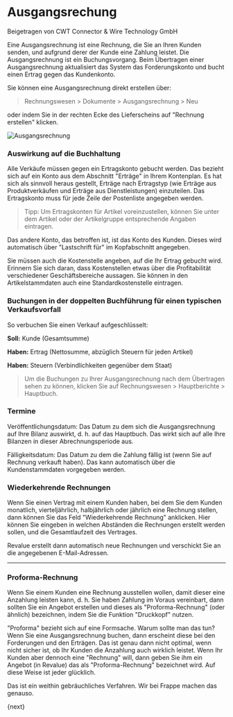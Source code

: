 # Ausgangsrechung
<span class="text-muted contributed-by">Beigetragen von CWT Connector & Wire Technology GmbH</span>

Eine Ausgangsrechnung ist eine Rechnung, die Sie an Ihren Kunden senden, und aufgrund derer der Kunde eine Zahlung leistet. Die Ausgangsrechnung ist ein Buchungsvorgang. Beim Übertragen einer Ausgangsrechnung aktualisiert das System das Forderungskonto und bucht einen Ertrag gegen das Kundenkonto.

Sie können eine Ausgangsrechnung direkt erstellen über:

> Rechnungswesen > Dokumente > Ausgangsrechnung > Neu

oder indem Sie in der rechten Ecke des Lieferscheins auf "Rechnung erstellen" klicken.

<img class="screenshot" alt="Ausgangsrechnung" src="{{docs_base_url}}/assets/img/accounts/sales-invoice.png">

### Auswirkung auf die Buchhaltung

Alle Verkäufe müssen gegen ein Ertragskonto gebucht werden. Das bezieht sich auf ein Konto aus dem Abschnitt "Erträge" in Ihrem Kontenplan. Es hat sich als sinnvoll heraus gestellt, Erträge nach Ertragstyp (wie Erträge aus Produktverkäufen und Erträge aus Dienstleistungen) einzuteilen. Das Ertragskonto muss für jede Zeile der Postenliste angegeben werden.

> Tipp: Um Ertragskonten für Artikel voreinzustellen, können Sie unter dem Artikel oder der Artikelgruppe entsprechende Angaben eintragen.

Das andere Konto, das betroffen ist, ist das Konto des Kunden. Dieses wird automatisch über "Lastschrift für" im Kopfabschnitt angegeben.

Sie müssen auch die Kostenstelle angeben, auf die Ihr Ertrag gebucht wird. Erinnern Sie sich daran, dass Kostenstellen etwas über die Profitabilität verschiedener Geschäftsbereiche aussagen. Sie können in den Artikelstammdaten auch eine Standardkostenstelle eintragen.

### Buchungen in der doppelten Buchführung für einen typischen Verkaufsvorfall

So verbuchen Sie einen Verkauf aufgeschlüsselt:

**Soll:** Kunde (Gesamtsumme) 

**Haben:** Ertrag (Nettosumme, abzüglich Steuern für jeden Artikel) 

**Haben:** Steuern (Verbindlichkeiten gegenüber dem Staat)

> Um die Buchungen zu Ihrer Ausgangsrechnung nach dem Übertragen sehen zu können, klicken Sie auf Rechnungswesen > Hauptberichte > Hauptbuch.

### Termine

Veröffentlichungsdatum: Das Datum zu dem sich die Ausgangsrechnung auf Ihre Bilanz auswirkt, d. h. auf das Hauptbuch. Das wirkt sich auf alle Ihre Bilanzen in dieser Abrechnungsperiode aus.

Fälligkeitsdatum: Das Datum zu dem die Zahlung fällig ist (wenn Sie auf Rechnung verkauft haben). Das kann automatisch über die Kundenstammdaten vorgegeben werden.

### Wiederkehrende Rechnungen

Wenn Sie einen Vertrag mit einem Kunden haben, bei dem Sie dem Kunden monatlich, vierteljährlich, halbjährlich oder jährlich eine Rechnung stellen, dann können Sie das Feld "Wiederkehrende Rechnung" anklicken. Hier können Sie eingeben in welchen Abständen die Rechnungen erstellt werden sollen, und die Gesamtlaufzeit des Vertrages.

Revalue erstellt dann automatisch neue Rechnungen und verschickt Sie an die angegebenen E-Mail-Adressen.

---

### Proforma-Rechnung

Wenn Sie einem Kunden eine Rechnung ausstellen wollen, damit dieser eine Anzahlung leisten kann, d. h. Sie haben Zahlung im Voraus vereinbart, dann sollten Sie ein Angebot erstellen und dieses als "Proforma-Rechnung" (oder ähnlich) bezeichnen, indem Sie die Funktion "Druckkopf" nutzen.

"Proforma" bezieht sich auf eine Formsache. Warum sollte man das tun? Wenn Sie eine Ausgangsrechnung buchen, dann erscheint diese bei den Forderungen und den Erträgen. Das ist genau dann nicht optimal, wenn nicht sicher ist, ob Ihr Kunden die Anzahlung auch wirklich leistet. Wenn Ihr Kunden aber dennoch eine "Rechnung" will, dann geben Sie ihm ein Angebot (in Revalue) das als "Proforma-Rechnung" bezeichnet wird. Auf diese Weise ist jeder glücklich.

Das ist ein weithin gebräuchliches Verfahren. Wir bei Frappe machen das genauso.

{next}
